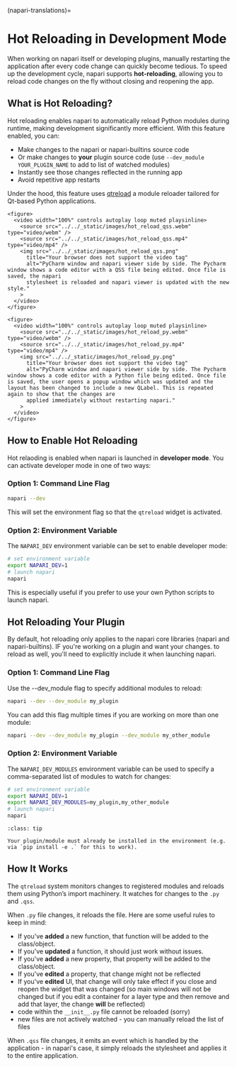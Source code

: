 (napari-translations)=

# Hot Reloading in Development Mode

When working on napari itself or developing plugins, manually restarting the application after every code change can quickly become tedious. To speed up the development cycle, napari supports **hot-reloading**, allowing you to reload code changes on the fly without closing and reopening the app.

## What is Hot Reloading?

Hot reloading enables napari to automatically reload Python modules during runtime, making development significantly more efficient. With this feature enabled, you can:

* Make changes to the napari or napari-builtins source code
* Or make changes to **your** plugin source code (use `--dev_module YOUR_PLUGIN_NAME` to add to list of watched modules)
* Instantly see those changes reflected in the running app
* Avoid repetitive app restarts

Under the hood, this feature uses [qtreload](https://github.com/lukasz-migas/qtreload) a module reloader tailored for Qt-based Python applications.

```{raw} html
<figure>
  <video width="100%" controls autoplay loop muted playsinline>
    <source src="../../_static/images/hot_reload_qss.webm" type="video/webm" />
    <source src="../../_static/images/hot_reload_qss.mp4" type="video/mp4" />
    <img src="../../_static/images/hot_reload_qss.png"
      title="Your browser does not support the video tag"
      alt="PyCharm window and napari viewer side by side. The Pycharm window shows a code editor with a QSS file being edited. Once file is saved, the napari
      stylesheet is reloaded and napari viewer is updated with the new style."
    >
  </video>
</figure>
```

```{raw} html
<figure>
  <video width="100%" controls autoplay loop muted playsinline>
    <source src="../../_static/images/hot_reload_py.webm" type="video/webm" />
    <source src="../../_static/images/hot_reload_py.mp4" type="video/mp4" />
    <img src="../../_static/images/hot_reload_py.png"
      title="Your browser does not support the video tag"
      alt="PyCharm window and napari viewer side by side. The Pycharm window shows a code editor with a Python file being edited. Once file is saved, the user opens a popup window which was updated and the layout has been changed to include a new QLabel. This is repeated again to show that the changes are
      applied immediately without restarting napari."
    >
  </video>
</figure>
```

## How to Enable Hot Reloading

Hot relaoding is enabled when napari is launched in **developer mode**. You can activate developer mode in one of two ways:

### Option 1: Command Line Flag

```bash
napari --dev
```

This will set the environment flag so that the `qtreload` widget is activated.

### Option 2: Environment Variable

The `NAPARI_DEV` environment variable can be set to enable developer mode:

```bash
# set environment variable
export NAPARI_DEV=1
# launch napari
napari
```

This is especially useful if you prefer to use your own Python scripts to launch napari.

## Hot Reloading Your Plugin

By default, hot reloading only applies to the napari core libraries (napari and napari-builtins). IF you're working on a plugin and want your changes. to reload as well, you'll need to explicitly include it when launching napari.

### Option 1: Command Line Flag
Use the --dev_module flag to specify additional modules to reload:

```bash
napari --dev --dev_module my_plugin
```

You can add this flag multiple times if you are working on more than one module:

```bash
napari --dev --dev_module my_plugin --dev_module my_other_module
```

### Option 2: Environment Variable

The `NAPARI_DEV_MODULES` environment variable can be used to specify a comma-separated list of modules to watch for changes:

```bash
# set environment variable
export NAPARI_DEV=1
export NAPARI_DEV_MODULES=my_plugin,my_other_module
# launch napari
napari
```

```{admonition} Plugin/module installation
:class: tip

Your plugin/module must already be installed in the environment (e.g. via `pip install -e .` for this to work).
```

## How It Works

The `qtreload` system monitors changes to registered modules and reloads them using Python’s import machinery. It watches for changes to the `.py` and `.qss`.

When `.py` file changes, it reloads the file. Here are some useful rules to keep in mind:

* If you've **added** a new function, that function will be added to the class/object.
* If you've **updated** a function, it should just work without issues.
* If you've **added** a new property, that property will be added to the class/object.
* If you've **edited** a property, that change might not be reflected
* If you've **edited** UI, that change will only take effect if you close and reopen the widget that was changed (so main windows will not be changed but if you edit a container for a layer type and then remove and add that layer, the change **will** be reflected)
* code within the `__init__.py` file cannot be reloaded (sorry)
* new files are not actively watched - you can manually reload the list of files

When `.qss` file changes, it emits an event which is handled by the application - in napari's case, it simply reloads the stylesheet and applies it to the entire application.